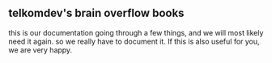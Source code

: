 ## telkomdev's brain overflow books

this is our documentation going through a few things, and we will most likely need it again. so we really have to document it. If this is also useful for you, we are very happy.
